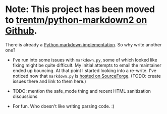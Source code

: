 # Note: This project has been moved to [trentm/python-markdown2 on Github](https://github.com/trentm/python-markdown2). #

There is already a [Python markdown implementation](http://www.freewisdom.org/projects/python-markdown/Features). So why write another one?

  * I've run into some issues with `markdown.py`, some of which looked like fixing might be quite difficult. My initial attempts to email the maintainer ended up bouncing. At that point I started looking into a re-write. I've noticed now that `markdown.py` is [hosted on SourceForge](http://sourceforge.net/projects/python-markdown/). (TODO: create issues there and link to them here.)

  * TODO: mention the safe\_mode thing and recent HTML sanitization discussions

  * For fun. Who doesn't like writing parsing code. :)